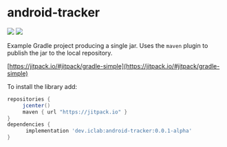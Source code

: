 # android-tracker

[![](https://jitpack.io/v/dev.iclab/android-tracker.svg?label=Release)](https://jitpack.io/#dev.iclab/android-tracker) [![](https://jitci.com/gh/Kaist-ICLab/android-tracker/svg)](https://jitci.com/gh/Kaist-ICLab/android-tracker)

Example Gradle project producing a single jar. Uses the `maven` plugin to publish the jar to the local repository.

[https://jitpack.io/#jitpack/gradle-simple](https://jitpack.io/#jitpack/gradle-simple)

To install the library add: 
 
   ```gradle
   repositories { 
        jcenter()
        maven { url "https://jitpack.io" }
   }
   dependencies {
         implementation 'dev.iclab:android-tracker:0.0.1-alpha'
   }
   ```  

